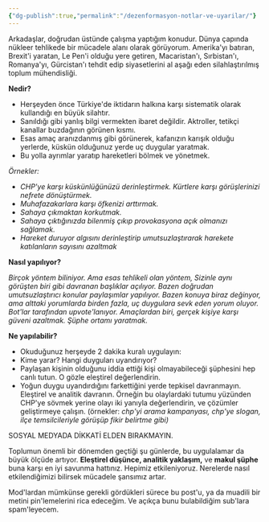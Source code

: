 ```yaml
---
{"dg-publish":true,"permalink":"/dezenformasyon-notlar-ve-uyarilar/"}
---
```



Arkadaşlar, doğrudan üstünde çalışma yaptığım konudur. Dünya çapında nükleer tehlikede bir mücadele alanı olarak görüyorum. Amerika'yı batıran, Brexit'i yaratan, Le Pen'i olduğu yere getiren, Macaristan'ı, Sırbistan'ı, Romanya'yı, Gürcistan'ı tehdit edip siyasetlerini al aşağı eden silahlaştırılmış toplum mühendisliği.



**Nedir?**

* Herşeyden önce Türkiye'de iktidarın halkına karşı sistematik olarak kullandığı en büyük silahtır.
* Sanıldığı gibi yanlış bilgi vermekten ibaret değildir. Aktroller, tetikçi kanallar buzdağının görünen kısmı.
* Esas amaç aranızdanmış gibi görünerek, kafanızın karışık olduğu yerlerde, küskün olduğunuz yerde uç duygular yaratmak.
* Bu yolla ayrımlar yaratıp hareketleri bölmek ve yönetmek.

*Örnekler:*

* *CHP'ye karşı küskünlüğünüzü derinleştirmek. Kürtlere karşı görüşlerinizi nefrete dönüştürmek.*
* *Muhafazakarlara karşı öfkenizi arttırmak.*
* *Sahaya çıkmaktan korkutmak.*
* *Sahaya çıktığınızda bilenmiş çıkıp provokasyona açık olmanızı sağlamak.*
* *Hareket duruyor algısını derinleştirip umutsuzlaştırarak harekete katılanların sayısını azaltmak*

**Nasıl yapılıyor?**

*Birçok yöntem biliniyor. Ama esas tehlikeli olan yöntem, Sizinle aynı görüşten biri gibi davranan başlıklar açılıyor. Bazen doğrudan umutsuzlaştırıcı konular paylaşımlar yapılıyor. Bazen konuya biraz değinyor, ama alttaki yorumlarda birden fazla, uç duygulara sevk eden yorum oluyor. Bot'lar tarafından upvote'lanıyor. Amaçlardan biri, gerçek kişiye karşı güveni azaltmak. Şüphe ortamı yaratmak.*

**Ne yapılabilir?**

* Okuduğunuz herşeyde 2 dakika kuralı uygulayın:
* Kime yarar? Hangi duyguları uyandırıyor?
* Paylaşan kişinin olduğunu iddia ettiği kişi olmayabileceği şüphesini hep canlı tutun. O gözle eleştirel değerlendirin.
* Yoğun duygu uyandırdığını farkettiğini yerde tepkisel davranmayın. Eleştirel ve analitik davranın. Örneğin bu olaylardaki tutumu yüzünden CHP'ye sövmek yerine olayı iki yanıyla değerlendirin, ve çözümler geliştirmeye çalışın. (örnekler: *chp'yi arama kampanyası, chp'ye slogan, ilçe temsilcileriyle görüşüp fikir belirtme gibi)*

SOSYAL MEDYADA DİKKATİ ELDEN BIRAKMAYIN.

Toplumun önemli bir dönemden geçtiği şu günlerde, bu uygulalamar da büyük ölçüde artıyor. **Eleştirel düşünce, analitik yaklaşım,** ve **makul şüphe** buna karşı en iyi savunma hattınız. Hepimiz etkileniyoruz. Nerelerde nasıl etkilendiğimizi bilirsek mücadele şansımız artar.

Mod'lardan mümkünse gerekli gördükleri sürece bu post'u, ya da muadili bir metini pin'lemelerini rica edeceğim. Ve açıkça bunu bulabildiğim sub'lara spam'leyecem.